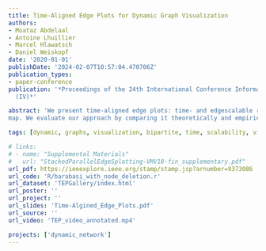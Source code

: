 ```yaml
---
title: Time-Aligned Edge Plots for Dynamic Graph Visualization
authors:
- Moataz Abdelaal
- Antoine Lhuillier
- Marcel Hlawatsch
- Daniel Weiskopf
date: '2020-01-01'
publishDate: '2024-02-07T10:57:04.470706Z'
publication_types:
- paper-conference
publication: '*Proceedings of the 24th International Conference Information Visualisation
  (IV)*'

abstract: 'We present time-aligned edge plots: time- and edgescalable representations of dynamic graphs. Vertices are mapped to two vertical parallel axes. The left axis depicts the source vertices, whereas the right one depicts the destination vertices. The time axis is horizontally embedded in-between the two axes, resulting in a two-dimensional graph layout. Edges are added by drawing straight lines connecting the corresponding source and destination vertices through time, while the pixels along the lines are used to encode the time-varying information. In this way, the depiction of edges at the individual timepoints is reduced to only a few pixels, resulting in a less cluttered representation of dynamic graphs, while the alignment of edges over time reveals the temporal patterns in the data and preserves the users’ mental
map. We evaluate our approach by comparing it theoretically and empirically against the state-of-the-art using dynamic graphs of varying complexities.' 

tags: [dynamic, graphs, visualization, bipartite, time, scalability, visual, clutter]

# links:
# - name: "Supplemental Materials"
#   url: "StackedParallelEdgeSplatting-VMV18-fin_supplementary.pdf"
url_pdf: https://ieeexplore.ieee.org/stamp/stamp.jsp?arnumber=9373086
url_code: 'R/barabasi_with_node_deletion.r'
url_dataset: 'TEPGallery/index.html'
url_poster: ''
url_project: ''
url_slides: 'Time-Algined_Edge_Plots.pdf'
url_source: ''
url_video: 'TEP_video_annotated.mp4'

projects: ['dynamic_network']
---
```

